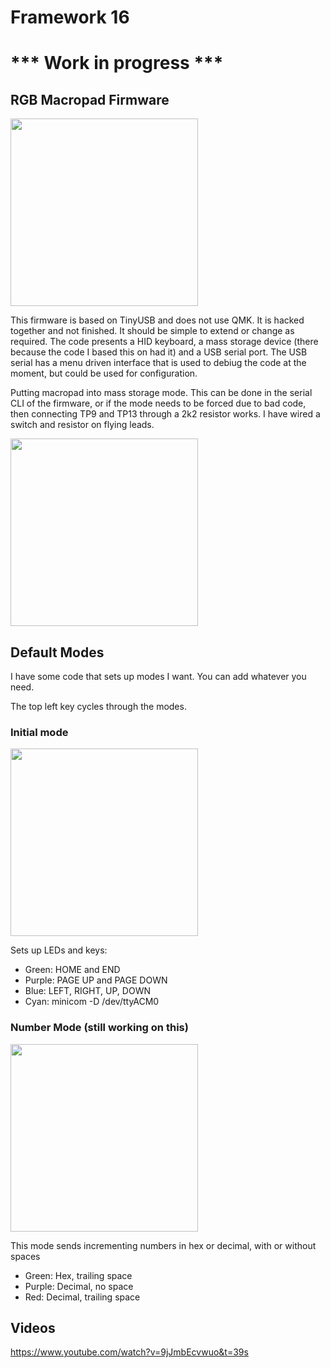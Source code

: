 # Framework 16

# *** Work in progress ***

## RGB Macropad Firmware

<img src="https://github.com/user-attachments/assets/a20ad5b8-39f2-4137-b010-67167023473f" width="300"/>

This firmware is based on TinyUSB and does not use QMK. It is hacked together and not finished. It should be simple to extend or change as required.
The code presents a HID keyboard, a mass storage device (there because the code I based this on had it) and a USB serial port. The USB serial has a menu driven interface that is used to debiug the code at the moment, but could be used for configuration.

Putting macropad into mass storage mode.
This can be done in the serial CLI of the firmware, or if the mode needs to be forced due to bad code, then connecting TP9 and TP13 through a 2k2 resistor works. I have wired a switch and resistor on flying leads.

<img src="https://github.com/user-attachments/assets/fb47f64d-cf3e-4d0f-a3de-08ecaf15d2c9" width="300"/>

## Default Modes
I have some code that sets up modes I want. You can add whatever you need. 

The top left key cycles through the modes.

### Initial mode

<img src="https://github.com/user-attachments/assets/c4d863d0-c671-4f58-890f-0a276b3eb132" width="300"/>

Sets up LEDs and keys:

  * Green:  HOME and END
  * Purple: PAGE UP and PAGE DOWN
  * Blue:   LEFT, RIGHT, UP, DOWN
  * Cyan:   minicom -D /dev/ttyACM0

### Number Mode (still working on this)

<img src="https://github.com/user-attachments/assets/a5403a29-3baa-4f6d-b742-6059c2c95c4a" width="300"/>

This mode sends incrementing numbers in hex or decimal, with or without spaces

* Green:   Hex, trailing space
* Purple:  Decimal, no space
* Red:     Decimal, trailing space
  

## Videos

https://www.youtube.com/watch?v=9jJmbEcvwuo&t=39s
